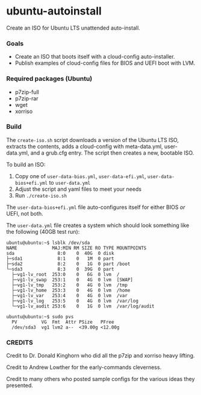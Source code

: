 # ubuntu-autoinstall

Create an ISO for Ubuntu LTS unattended auto-install.

### Goals

- Create an ISO that boots itself with a cloud-config auto-installer.
- Publish examples of cloud-config files for BIOS and UEFI boot with LVM.

### Required packages (Ubuntu)

- p7zip-full
- p7zip-rar
- wget
- xorriso

### Build

The `create-iso.sh` script downloads a version of the Ubuntu LTS ISO, extracts the contents, adds a cloud-config with meta-data.yml, user-data.yml, and a grub.cfg entry.  The script then creates a new, bootable ISO.

To build an ISO:

 1. Copy one of `user-data-bios.yml`, `user-data-efi.yml`, `user-data-bios+efi.yml` to `user-data.yml`
 2. Adjust the script and yaml files to meet your needs
 3. Run `./create-iso.sh`

The `user-data-bios+efi.yml` file auto-configures itself for either BIOS *or* UEFI, not both.

The `user-data.yml` file creates a system which should look something like the following (40GB test run):

```
ubuntu@ubuntu:~$ lsblk /dev/sda
NAME             MAJ:MIN RM SIZE RO TYPE MOUNTPOINTS
sda                8:0    0  40G  0 disk
├─sda1             8:1    0   1M  0 part
├─sda2             8:2    0   1G  0 part /boot
└─sda3             8:3    0  39G  0 part
  ├─vg1-lv_root  253:0    0   6G  0 lvm  /
  ├─vg1-lv_swap  253:1    0   4G  0 lvm  [SWAP]
  ├─vg1-lv_tmp   253:2    0   4G  0 lvm  /tmp
  ├─vg1-lv_home  253:3    0   4G  0 lvm  /home
  ├─vg1-lv_var   253:4    0   4G  0 lvm  /var
  ├─vg1-lv_log   253:5    0   4G  0 lvm  /var/log
  └─vg1-lv_audit 253:6    0   1G  0 lvm  /var/log/audit

ubuntu@ubuntu:~$ sudo pvs
  PV         VG  Fmt  Attr PSize   PFree
  /dev/sda3  vg1 lvm2 a--  <39.00g <12.00g

```

### CREDITS

Credit to Dr. Donald Kinghorn who did all the p7zip and xorriso heavy lifting.

Credit to Andrew Lowther for the early-commands cleverness.

Credit to many others who posted sample configs for the various ideas they presented.
